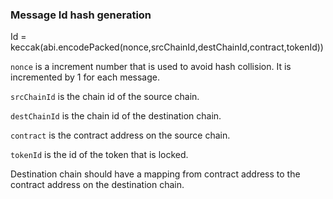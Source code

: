 ### Message Id hash generation

Id = keccak(abi.encodePacked(nonce,srcChainId,destChainId,contract,tokenId))

`nonce` is a increment number that is used to avoid hash collision. It is incremented by 1 for each message.

`srcChainId` is the chain id of the source chain.

`destChainId` is the chain id of the destination chain.

`contract` is the contract address on the source chain.

`tokenId` is the id of the token that is locked.

Destination chain should have a mapping from contract address to the contract address on the destination chain.